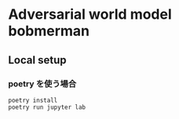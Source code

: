 # Adversarial world model bobmerman

## Local setup

### poetry を使う場合

```terminal
poetry install
poetry run jupyter lab
```

